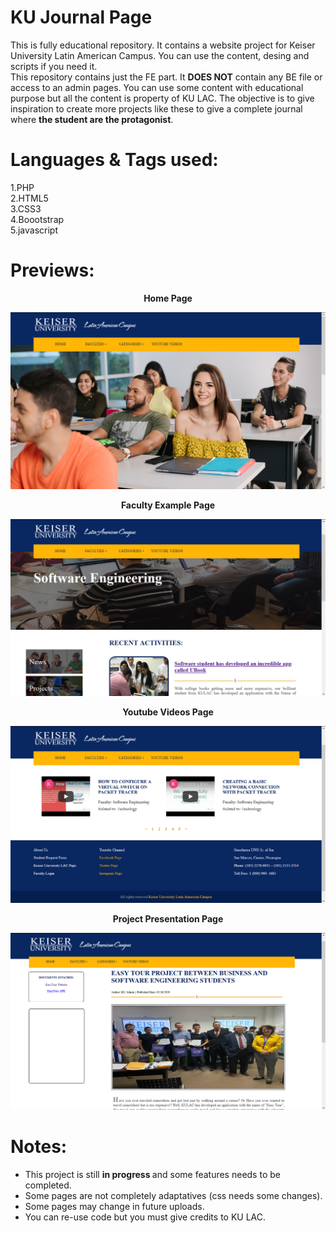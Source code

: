 # KU Journal Page

This is fully educational repository. It contains a website project for Keiser University Latin American Campus.
You can  use the content, desing and scripts if you need it.  
This repository contains just the FE part. It <b>DOES NOT</b> contain any BE file or access to an admin pages. You can use some content with educational purpose but all the content is property of KU LAC. The objective is to give inspiration to create more projects like these to give a complete journal where <b>the student are the protagonist</b>.

# Languages & Tags used:
 
 1.PHP  
 2.HTML5  
 3.CSS3  
 4.Boootstrap  
 5.javascript  
 
 # Previews:
 <b><p align="center">Home Page</p></b>  
 
![Screenshot](previews/preview1.png)  

<b><p align="center"> Faculty Example Page</p>  </b>

![Screenshot](previews/preview2.png)

<b><p align="center">Youtube Videos Page</p></b>   

![Screenshot](previews/preview3.png)

<b><p align="center">Project Presentation Page</p></b>   

![Screenshot](previews/preview4.png)  

# Notes:
* This project is still <b>in progress </b>and some features needs to be completed.   
* Some pages are not completely adaptatives (css needs some changes).
* Some pages may change in future uploads.
* You can re-use code but you must give credits to KU LAC.
  
